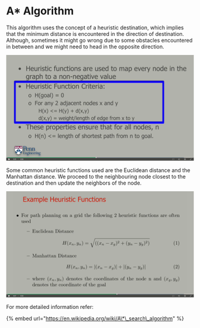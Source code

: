 # A\* Algorithm

This algorithm uses the concept of a heuristic destination, which implies that the minimum distance is encountered in the direction of destination. Although, sometimes it might go wrong due to some obstacles encountered in between and we might need to head in the opposite direction.

![](../../.gitbook/assets/a-2.png)

Some common heuristic functions used are the Euclidean distance and the Manhattan distance. We proceed to the neighbouring node closest to the destination and then update the neighbors of the node.

![](../../.gitbook/assets/a-1.png)

For more detailed information refer:

{% embed url="https://en.wikipedia.org/wiki/A\*\_search\_algorithm" %}

